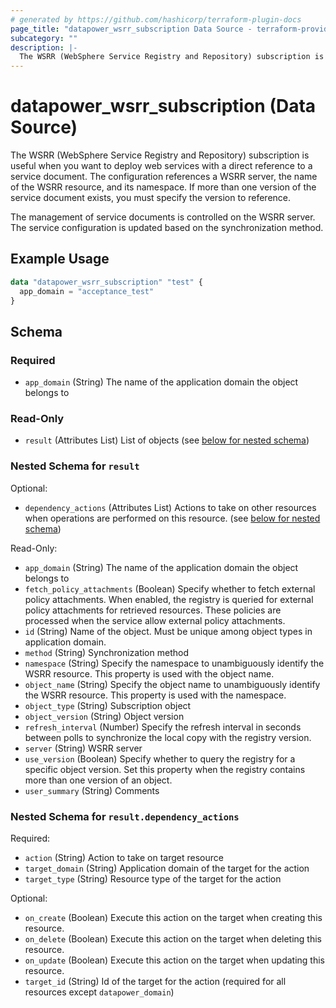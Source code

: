 ```yaml
---
# generated by https://github.com/hashicorp/terraform-plugin-docs
page_title: "datapower_wsrr_subscription Data Source - terraform-provider-datapower"
subcategory: ""
description: |-
  The WSRR (WebSphere Service Registry and Repository) subscription is useful when you want to deploy web services with a direct reference to a service document. The configuration references a WSRR server, the name of the WSRR resource, and its namespace. If more than one version of the service document exists, you must specify the version to reference. The management of service documents is controlled on the WSRR server. The service configuration is updated based on the synchronization method.
---
```


# datapower_wsrr_subscription (Data Source)

The WSRR (WebSphere Service Registry and Repository) subscription is useful when you want to deploy web services with a direct reference to a service document. The configuration references a WSRR server, the name of the WSRR resource, and its namespace. If more than one version of the service document exists, you must specify the version to reference. <p>The management of service documents is controlled on the WSRR server. The service configuration is updated based on the synchronization method.</p>

## Example Usage

```terraform
data "datapower_wsrr_subscription" "test" {
  app_domain = "acceptance_test"
}
```

<!-- schema generated by tfplugindocs -->
## Schema

### Required

- `app_domain` (String) The name of the application domain the object belongs to

### Read-Only

- `result` (Attributes List) List of objects (see [below for nested schema](#nestedatt--result))

<a id="nestedatt--result"></a>
### Nested Schema for `result`

Optional:

- `dependency_actions` (Attributes List) Actions to take on other resources when operations are performed on this resource. (see [below for nested schema](#nestedatt--result--dependency_actions))

Read-Only:

- `app_domain` (String) The name of the application domain the object belongs to
- `fetch_policy_attachments` (Boolean) Specify whether to fetch external policy attachments. When enabled, the registry is queried for external policy attachments for retrieved resources. These policies are processed when the service allow external policy attachments.
- `id` (String) Name of the object. Must be unique among object types in application domain.
- `method` (String) Synchronization method
- `namespace` (String) Specify the namespace to unambiguously identify the WSRR resource. This property is used with the object name.
- `object_name` (String) Specify the object name to unambiguously identify the WSRR resource. This property is used with the namespace.
- `object_type` (String) Subscription object
- `object_version` (String) Object version
- `refresh_interval` (Number) Specify the refresh interval in seconds between polls to synchronize the local copy with the registry version.
- `server` (String) WSRR server
- `use_version` (Boolean) Specify whether to query the registry for a specific object version. Set this property when the registry contains more than one version of an object.
- `user_summary` (String) Comments

<a id="nestedatt--result--dependency_actions"></a>
### Nested Schema for `result.dependency_actions`

Required:

- `action` (String) Action to take on target resource
- `target_domain` (String) Application domain of the target for the action
- `target_type` (String) Resource type of the target for the action

Optional:

- `on_create` (Boolean) Execute this action on the target when creating this resource.
- `on_delete` (Boolean) Execute this action on the target when deleting this resource.
- `on_update` (Boolean) Execute this action on the target when updating this resource.
- `target_id` (String) Id of the target for the action (required for all resources except `datapower_domain`)
